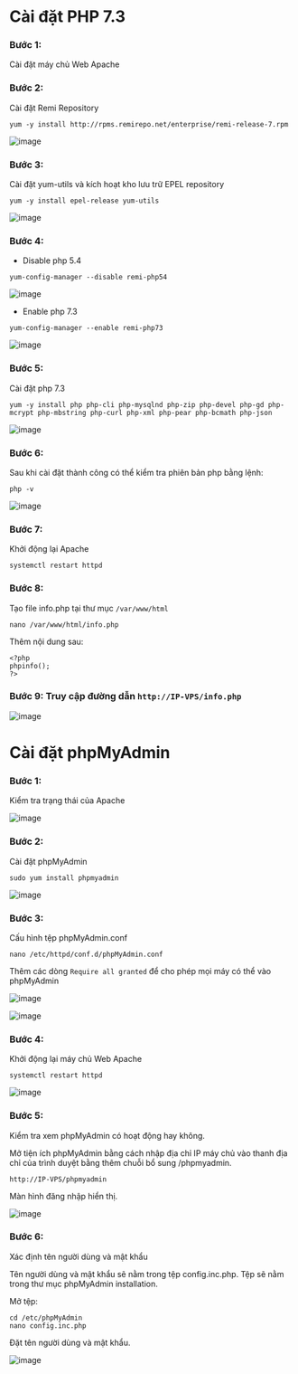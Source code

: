 # Cài đặt PHP 7.3

### Bước 1: 
Cài đặt máy chủ Web Apache

### Bước 2: 
Cài đặt Remi Repository

```
yum -y install http://rpms.remirepo.net/enterprise/remi-release-7.rpm
```

![image](https://user-images.githubusercontent.com/111716161/191648602-ba95806b-b6c2-4bc7-82f4-b64ba25753b7.png)

### Bước 3: 
Cài đặt yum-utils và kích hoạt kho lưu trữ EPEL repository

```
yum -y install epel-release yum-utils
```

![image](https://user-images.githubusercontent.com/111716161/191648729-1837c70c-0784-441f-9f56-330dfc8eddd0.png)

### Bước 4: 
- Disable php 5.4 

```
yum-config-manager --disable remi-php54 
```

![image](https://user-images.githubusercontent.com/111716161/191648900-121941bb-865e-4798-b394-4f341d37b1d7.png)

- Enable php 7.3

```
yum-config-manager --enable remi-php73
```

![image](https://user-images.githubusercontent.com/111716161/191649020-eba201be-bb77-4c06-a63f-c38a52603c77.png)

### Bước 5:
Cài đặt php 7.3

```
yum -y install php php-cli php-mysqlnd php-zip php-devel php-gd php-mcrypt php-mbstring php-curl php-xml php-pear php-bcmath php-json
```

![image](https://user-images.githubusercontent.com/111716161/191649251-951c57a9-7274-4736-9880-a86839d3ad6b.png)

### Bước 6:
Sau khi cài đặt thành công có thể kiểm tra phiên bản php bằng lệnh:

```
php -v
```

![image](https://user-images.githubusercontent.com/111716161/191649369-72128c43-9229-4c52-9d51-5df9d5254d0e.png)

### Bước 7:
Khởi động lại Apache

```
systemctl restart httpd
```

### Bước 8: 
Tạo file info.php tại thư mục `/var/www/html`

```
nano /var/www/html/info.php
```

Thêm nội dung sau:

```
<?php
phpinfo();
?>
```

### Bước 9: Truy cập đường dẫn `http://IP-VPS/info.php`

![image](https://user-images.githubusercontent.com/111716161/191649960-47ec414f-6dd3-4638-a17e-f91b08198cf0.png)

# Cài đặt phpMyAdmin

### Bước 1:
Kiểm tra trạng thái của Apache

![image](https://user-images.githubusercontent.com/111716161/191640990-f76e194e-5040-4192-a553-1498310cb152.png)

### Bước 2: 
Cài đặt phpMyAdmin

```
sudo yum install phpmyadmin
```

![image](https://user-images.githubusercontent.com/111716161/191650293-c7f93c8b-1252-449c-b078-deb90754f1c2.png)

### Bước 3:
Cấu hình tệp phpMyAdmin.conf

```
nano /etc/httpd/conf.d/phpMyAdmin.conf
```

Thêm các dòng `Require all granted` để cho phép mọi máy có thể vào phpMyAdmin

![image](https://user-images.githubusercontent.com/111716161/191650469-e5f207d8-417b-45c4-a381-76afab892c48.png)

![image](https://user-images.githubusercontent.com/111716161/191650550-7bb631ee-1388-4e77-af08-7682e12ea89b.png)

### Bước 4: 
Khởi động lại máy chủ Web Apache

```
systemctl restart httpd
```

![image](https://user-images.githubusercontent.com/111716161/191638464-cebbe8ce-6380-4291-a482-72f1ab92245b.png)

### Bước 5:
Kiểm tra xem phpMyAdmin có hoạt động hay không.

Mở tiện ích phpMyAdmin bằng cách nhập địa chỉ IP máy chủ vào thanh địa chỉ của trình duyệt bằng thêm chuỗi bổ sung /phpmyadmin. 

`http://IP-VPS/phpmyadmin`

Màn hình đăng nhập hiển thị.

![image](https://user-images.githubusercontent.com/111716161/191650709-e490cc72-274c-451f-94a1-f7c13e350487.png)

### Bước 6: 
Xác định tên người dùng và mật khẩu

Tên người dùng và mật khẩu sẽ nằm trong tệp config.inc.php. Tệp sẽ nằm trong thư mục phpMyAdmin installation. 

Mở tệp:

```
cd /etc/phpMyAdmin
nano config.inc.php
```

Đặt tên người dùng và mật khẩu.

![image](https://user-images.githubusercontent.com/111716161/191651728-08b053a1-6aa4-45de-8e4d-566c20066744.png)

